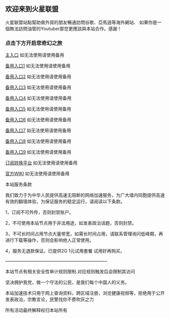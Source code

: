 ## 欢迎来到火星联盟


火星联盟站點幫助做外貿的朋友暢通訪問谷歌、亞馬遜等海外網站、 如果你是一個無法訪問油管的Youtuber那您更應該與本站合作。感謝！

### 点击下方开启您奇幻之旅


[主入口](https://hxlm.org/#/register?code=Y1FQYToS)       如无法使用请使用备用

[备用入口1](http://hxlm.org/#/register?code=Y1FQYToS)      如无法使用请使用备用

[备用入口2](https://hxlm.best/#/register?code=Y1FQYToS)    如无法使用请使用备用

[备用入口3](https://hxlm.cloud/#/register?code=Y1FQYToS)   如无法使用请使用备用

[备用入口4](https://www.hxlm.org/#/register?code=Y1FQYToS)   如无法使用请使用备用

[备用入口5](https://www.hxlm.best/#/register?code=Y1FQYToS)   如无法使用请使用备用

[备用入口6](http://www.hxlm.org/#/register?code=Y1FQYToS)   如无法使用请使用备用

[备用入口7](http://www.hxlm.best/#/register?code=Y1FQYToS)   如无法使用请使用备用

[备用入口8](http://hxlm.org/#/register?code=Y1FQYToS)   如无法使用请使用备用

[备用入口9](http://hxlm.best/#/register?code=Y1FQYToS)   如无法使用请使用备用

[订阅转换平台](https://sub.hxlm.org)   如无法使用请使用备用

[官方WIKI](https://wiki.hxlm.org)   如无法使用请使用备用


本站服务条款

我们致力于为中华人民提供高速无阻断的网络加速服务，为广大墙内同胞提供高速有效的翻墙体验，为保证服务的稳定运行，请阅读以下条款。

1，订阅不可外传，否则封禁账户。

2，不可使用本站节点用于非法用途，如发表政治话题，否则封禁。

3，不可长时间占用节点大量带宽，如需长时间占用，请联系管理询问低峰期，再进行下载等操作，否则会影响他人正常使用。

4，服务无退款保证。已提供2G 1元试用套餐 试用好再购买。

———————————————————————

本站节点有相关安全性审计规则限制.对应规则触发后会限制其访问

坚决拥护我党，做一个守法的公民，是我们每个中国人的义务。

本站加速技术只用于网上查询资料，跨区域注册，浏览健康视频等，拒绝用于公开发表政治，宗教言论，民警找你不费吹灰之力

所有活动最终解释权归本站所有
